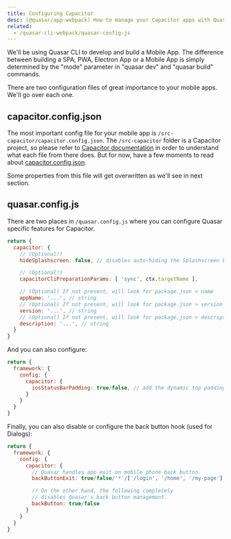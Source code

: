 ```yaml
---
title: Configuring Capacitor
desc: (@quasar/app-webpack) How to manage your Capacitor apps with Quasar CLI.
related:
  - /quasar-cli-webpack/quasar-config-js
---
```


We'll be using Quasar CLI to develop and build a Mobile App. The difference between building a SPA, PWA, Electron App or a Mobile App is simply determined by the "mode" parameter in "quasar dev" and "quasar build" commands.

There are two configuration files of great importance to your mobile apps. We'll go over each one.

## capacitor.config.json
The most important config file for your mobile app is `/src-capacitor/capacitor.config.json`. The `/src-capacitor` folder is a Capacitor project, so please refer to [Capacitor documentation](https://capacitor.ionicframework.com) in order to understand what each file from there does. But for now, have a few moments to read about [capacitor.config.json](https://capacitor.ionicframework.com/docs/basics/configuring-your-app/).

Some properties from this file will get overwritten as we'll see in next section.

## quasar.config.js
There are two places in `/quasar.config.js` where you can configure Quasar specific features for Capacitor.

```js
return {
  capacitor: {
    // (Optional!)
    hideSplashscreen: false, // disables auto-hiding the Splashscreen by Quasar CLI

    // (Optional!)
    capacitorCliPreparationParams: [ 'sync', ctx.targetName ],

    // (Optional) If not present, will look for package.json > name
    appName: '...', // string
    // (Optional) If not present, will look for package.json > version
    version: '...', // string
    // (Optional) If not present, will look for package.json > description
    description: '...', // string
  }
}
```

And you can also configure:

```js
return {
  framework: {
    config: {
      capacitor: {
        iosStatusBarPadding: true/false, // add the dynamic top padding on iOS mobile devices
      }
    }
  }
}
```

Finally, you can also disable or configure the back button hook (used for Dialogs):

```js
return {
  framework: {
    config: {
      capacitor: {
        // Quasar handles app exit on mobile phone back button.
        backButtonExit: true/false/'*'/['/login', '/home', '/my-page'],

        // On the other hand, the following completely
        // disables Quasar's back button management.
        backButton: true/false
      }
    }
  }
}
```
